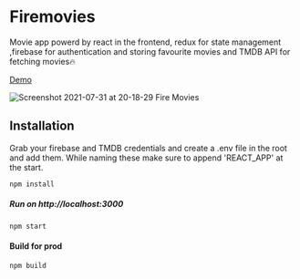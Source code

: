 # Firemovies

Movie app powerd by react in the frontend, redux for state management ,firebase for authentication and storing favourite movies and TMDB API for fetching movies🔥

[Demo](https://firemovies.netlify.app)


![Screenshot 2021-07-31 at 20-18-29 Fire Movies](https://user-images.githubusercontent.com/62604902/127743716-a938493a-e865-44b0-8b1b-8bd903dca000.png)

## Installation

Grab your firebase and TMDB credentials and create a .env file in the root and add them. While naming these make sure to append 'REACT_APP' at the start.

```
npm install
```

##### Run on http://localhost:3000

```
npm start
```
#### Build for prod
```
npm build
```
